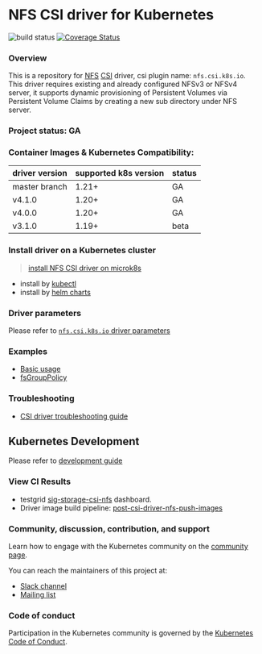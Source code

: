 # NFS CSI driver for Kubernetes
![build status](https://github.com/kubernetes-csi/csi-driver-nfs/actions/workflows/linux.yaml/badge.svg)
[![Coverage Status](https://coveralls.io/repos/github/kubernetes-csi/csi-driver-nfs/badge.svg?branch=master)](https://coveralls.io/github/kubernetes-csi/csi-driver-nfs?branch=master)

### Overview

This is a repository for [NFS](https://en.wikipedia.org/wiki/Network_File_System) [CSI](https://kubernetes-csi.github.io/docs/) driver, csi plugin name: `nfs.csi.k8s.io`. This driver requires existing and already configured NFSv3 or NFSv4 server, it supports dynamic provisioning of Persistent Volumes via Persistent Volume Claims by creating a new sub directory under NFS server.

### Project status: GA

### Container Images & Kubernetes Compatibility:
|driver version  | supported k8s version | status |
|----------------|-----------------------|--------|
|master branch   | 1.21+                 | GA     |
|v4.1.0          | 1.20+                 | GA     |
|v4.0.0          | 1.20+                 | GA     |
|v3.1.0          | 1.19+                 | beta   |

### Install driver on a Kubernetes cluster
 > [install NFS CSI driver on microk8s](https://microk8s.io/docs/nfs)
 - install by [kubectl](./docs/install-nfs-csi-driver.md)
 - install by [helm charts](./charts)

### Driver parameters
Please refer to [`nfs.csi.k8s.io` driver parameters](./docs/driver-parameters.md)

### Examples
 - [Basic usage](./deploy/example/README.md)
 - [fsGroupPolicy](./deploy/example/fsgroup)

### Troubleshooting
 - [CSI driver troubleshooting guide](./docs/csi-debug.md) 

## Kubernetes Development
Please refer to [development guide](./docs/csi-dev.md)

### View CI Results
 - testgrid [sig-storage-csi-nfs](https://testgrid.k8s.io/sig-storage-csi-other) dashboard.
 - Driver image build pipeline: [post-csi-driver-nfs-push-images](https://k8s-testgrid.appspot.com/sig-storage-image-build#post-csi-driver-nfs-push-images)

### Community, discussion, contribution, and support

Learn how to engage with the Kubernetes community on the [community page](http://kubernetes.io/community/).

You can reach the maintainers of this project at:

- [Slack channel](https://kubernetes.slack.com/messages/sig-storage)
- [Mailing list](https://groups.google.com/forum/#!forum/kubernetes-sig-storage)

### Code of conduct

Participation in the Kubernetes community is governed by the [Kubernetes Code of Conduct](code-of-conduct.md).

[owners]: https://git.k8s.io/community/contributors/guide/owners.md
[Creative Commons 4.0]: https://git.k8s.io/website/LICENSE
